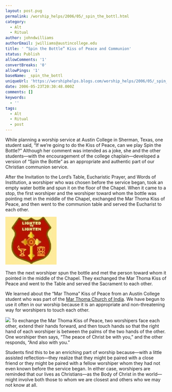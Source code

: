 ```yaml
---
layout: post.pug
permalink: /worship_helps/2006/05/_spin_the_bottl.html 
category:
  - Alt
  - Ritual
author: johndwilliams
authorEmail: jwilliams@austincollege.edu
title: ' “Spin the Bottle” Kiss of Peace and Communion'
status: Publish
allowComments: '1'
convertBreaks: '0'
allowPings: '1'
baseName: _spin_the_bottl
uniqueUrl: 'https://worshiphelps.blogs.com/worship_helps/2006/05/_spin_the_bottl.html '
date: 2006-05-23T20:30:48.000Z
comments: []
keywords:
  - ''
tags:
  - Alt
  - Ritual
  - post
---
```

While planning a worship service at Austin College in Sherman, Texas, one student said, “If we’re going to do the Kiss of Peace, can we play Spin the Bottle?” Although her comment was intended as a joke, she and the other students—with the encouragement of the college chaplain—developed a version of “Spin the Bottle” as an appropriate and authentic part of our Christian communion service.

  

After the Invitation to the Lord’s Table, Eucharistic Prayer, and Words of Institution, a worshiper who was chosen before the service began, took an empty water bottle and spun it on the floor of the Chapel. When it came to a stop, the first worshiper and the worshiper toward whom the bottle was pointing met in the middle of the Chapel, exchanged the Mar Thoma Kiss of Peace, and then went to the communion table and served the Eucharist to each other.

[![Screenhunter_004](/img/screenhunter_004.jpg "Screenhunter_004")](http://worshiphelps.blogs.com/.shared/image.html?/photos/uncategorized/screenhunter_004.jpg)

 Then the next worshiper spun the bottle and met the person toward whom it pointed in the middle of the Chapel. They exchanged the Mar Thoma Kiss of Peace and went to the Table and served the Sacrament to each other.

  

We learned about the “Mar Thoma” Kiss of Peace from an Austin College student who was part of the [Mar Thoma Church of India](http://en.wikipedia.org/wiki/Mar_Thoma_Syrian_Church_of_India). We have begun to use it often in our worship because it is an appropriate and non-threatening way for worshipers to touch each other.

  

![](file:///C:/DOCUME~1/RONRIE~1/LOCALS~1/Temp/msohtml1/01/clip_image002.jpg) To exchange the Mar Thoma Kiss of Peace, two worshipers face each other, extend their hands forward, and then touch hands so that the right hand of each worshiper is between the palms of the two hands of the other. One worshiper then says, “The peace of Christ be with you,” and the other responds, “And also with you.”

  

Students find this to be an enriching part of worship because—with a little assisted reflection—they realize that they might be paired with a close friend or they might be paired with a fellow worshiper whom they had not even known before the service began. In either case, worshipers are reminded that our lives as Christians—as the Body of Christ in the world—might involve both those to whom we are closest and others who we may not know at all.